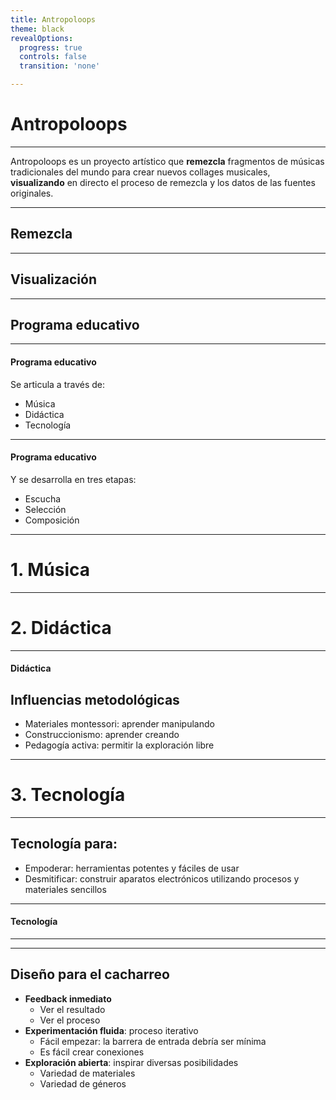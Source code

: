 ```yaml
---
title: Antropoloops
theme: black
revealOptions:
  progress: true
  controls: false
  transition: 'none'

---
```


<!-- .slide: data-background="./assets/judas.jpg" -->

# Antropoloops

---

Antropoloops es un proyecto artístico que **remezcla** fragmentos de músicas tradicionales del mundo para crear nuevos collages musicales, **visualizando** en directo el proceso de remezcla y los datos de las fuentes originales.

---


<!-- .slide: data-background="./assets/antropoloops.jpg" -->
## Remezcla


---


<!-- .slide: data-background="./assets/visualizacion.jpg" -->

## Visualización

---


<!-- .slide: data-background="./assets/antioch.jpg" -->

## Programa educativo


---

#### Programa educativo 

Se articula a través de:

- Música
- Didáctica
- Tecnología

---

#### Programa educativo 

Y se desarrolla en tres etapas:

- Escucha
- Selección
- Composición


---

# 1. Música

---


# 2. Didáctica

---

#### Didáctica
## Influencias metodológicas

- Materiales montessori: aprender manipulando
- Construccionismo: aprender creando
- Pedagogía activa: permitir la exploración libre

---

# 3. Tecnología

---

## Tecnología para:

- Empoderar: herramientas potentes y fáciles de usar
- Desmitificar: construir aparatos electrónicos utilizando procesos y materiales sencillos

---

#### Tecnología




---



--- 

## Diseño para el cacharreo

- **Feedback inmediato**
  - Ver el resultado
  - Ver el proceso
- **Experimentación fluida**: proceso iterativo
  - Fácil empezar: la barrera de entrada debría ser mínima
  - Es fácil crear conexiones
- **Exploración abierta**: inspirar diversas posibilidades
  - Variedad de materiales
  - Variedad de géneros